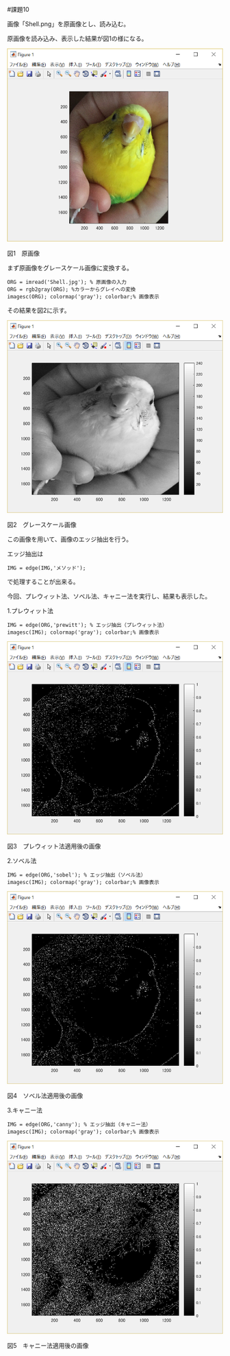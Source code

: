 #課題10


画像「Shell.png」を原画像とし、読み込む。

原画像を読み込み、表示した結果が図1の様になる。

<img src="./課題1/kadai1_1.png">

図1　原画像

まず原画像をグレースケール画像に変換する。

	ORG = imread('Shell.jpg'); % 原画像の入力
	ORG = rgb2gray(ORG); %カラーからグレイへの変換
	imagesc(ORG); colormap('gray'); colorbar;% 画像表示

その結果を図2に示す。

<img src="./課題10/kadai10_1.png">

図2　グレースケール画像

この画像を用いて、画像のエッジ抽出を行う。

エッジ抽出は

	IMG = edge(IMG,'メソッド');

で処理することが出来る。

今回、プレウィット法、ソベル法、キャニー法を実行し、結果も表示した。

1.プレウィット法

	IMG = edge(ORG,'prewitt'); % エッジ抽出（プレウィット法）
	imagesc(IMG); colormap('gray'); colorbar;% 画像表示

<img src="./課題10/kadai10_2.png">

図3　プレウィット法適用後の画像

2.ソベル法

	IMG = edge(ORG,'sobel'); % エッジ抽出（ソベル法）
	imagesc(IMG); colormap('gray'); colorbar;% 画像表示

<img src="./課題10/kadai10_3.png">

図4　ソベル法適用後の画像

3.キャニー法

	IMG = edge(ORG,'canny'); % エッジ抽出（キャニー法）
	imagesc(IMG); colormap('gray'); colorbar;% 画像表示

<img src="./課題10/kadai10_4.png">

図5　キャニー法適用後の画像
